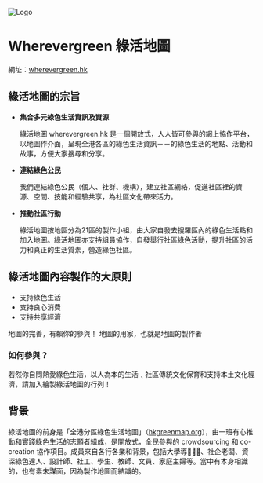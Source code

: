 ![Logo](https://wherevergreen.hk/assets/client/images/logo-greenmap2.png)

# Wherevergreen 綠活地圖

網址︰[wherevergreen.hk][wherevergreen]

## 綠活地圖的宗旨

* **集合多元綠色生活資訊及資源**

  綠活地圖 wherevergreen.hk 是一個開放式，人人皆可參與的網上協作平台，以地圖作介面，呈現全港各區的綠色生活資訊－－的綠色生活的地點、活動和故事，方便大家搜尋和分享。

* **連結綠色公民**

  我們連結綠色公民（個人、社群、機構），建立社區網絡，促進社區裡的資源、空間、技能和經驗共享，為社區文化帶來活力。

* **推動社區行動**

  綠活地圖按地區分為21區的製作小組，由大家自發去搜羅區內的綠色生活點和加入地圖。綠活地圖亦支持組員協作，自發舉行社區綠色活動，提升社區的活力和真正的生活質素，營造綠色社區。

## 綠活地圖內容製作的大原則

* 支持綠色生活
* 支持良心消費
* 支持共享經濟

地圖的完善，有賴你的參與！
地圖的用家，也就是地圖的製作者

### 如何參與？

若然你自問熱愛綠色生活，以人為本的生活﹑社區傳統文化保育和支持本土文化經濟，請加入繪製綠活地圖的行列！

## 背景

綠活地圖的前身是「全港分區綠色生活地圖」（[hkgreenmap.org][hkgreenmap]），由一班有心推動和實踐綠色生活的志願者組成，是開放式，全民參與的 crowdsourcing 和 co-creation 協作項目。成員來自各行各業和背景，包括大學導師̖̖、社企老闆、資深綠色達人、設計師、社工、學生、教師、文員、家庭主婦等。當中有本身相識的，也有素未謀面，因為製作地圖而結識的。

[wherevergreen]: https://wherevergreen.hk/
[hkgreenmap]: http://www.hkgreenmap.org